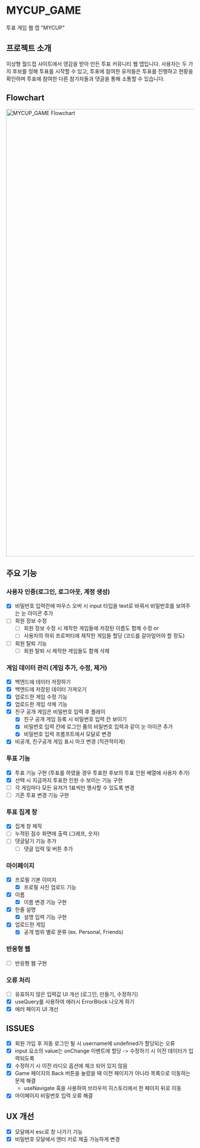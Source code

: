# MYCUP_GAME

투표 게임 웹 앱 "MYCUP"

## 프로젝트 소개

이상형 월드컵 사이트에서 영감을 받아 만든 투표 커뮤니티 웹 앱입니다.
사용자는 두 가지 후보를 정해 투표를 시작할 수 있고,
투표에 참여한 유저들은 투표를 진행하고 현황을 확인하며 투표에 참여한 다른 참가자들과 댓글을 통해 소통할 수 있습니다.

## Flowchart

<img width="1200" alt="MYCUP_GAME Flowchart" src="https://github.com/user-attachments/assets/505e88be-dcc4-4124-ba4b-6f4c0d1c76ab">

## 주요 기능

### 사용자 인증(로그인, 로그아웃, 계정 생성)

- [x] 비밀번호 입력란에 마우스 오버 시 input 타입을 text로 바꿔서 비밀번호를 보여주는 눈 아이콘 추가
- [ ] 회원 정보 수정
  - [ ] 회원 정보 수정 시 제작한 게임들에 저장된 이름도 함께 수정 or
  - [ ] 사용자의 하위 프로퍼티에 제작한 게임들 할당 (코드를 갈아엎어야 할 정도)
- [ ] 회원 탈퇴 기능
  - [ ] 회원 탈퇴 시 제작한 게임들도 함께 삭제

### 게임 데이터 관리 (게임 추가, 수정, 제거)

- [x] 백엔드에 데이터 저장하기
- [x] 백엔드에 저장된 데이터 가져오기
- [x] 업로드한 게임 수정 기능
- [x] 업로드한 게임 삭제 기능
- [x] 친구 공개 게임은 비밀번호 입력 후 플레이
  - [x] 친구 공개 게임 등록 시 비밀번호 입력 칸 보이기
  - [x] 비밀번호 입력 칸에 로그인 폼의 비밀번호 입력과 같이 눈 아이콘 추가
  - [x] 비밀번호 입력 프롬프트에서 모달로 변경
- [x] 비공개, 친구공개 게임 표시 마크 변경 (직관적이게)

### 투표 기능

- [x] 투표 기능 구현 (투표를 하였을 경우 투표한 후보의 투표 인원 배열에 사용자 추가)
- [x] 선택 시 지금까지 투표한 인원 수 보이는 기능 구현
- [ ] 각 게임마다 모든 유저가 1표씩만 행사할 수 있도록 변경
- [ ] 기존 투표 변경 기능 구현

### 투표 집계 창

- [x] 집계 창 제작
- [ ] 누적된 점수 화면에 출력 (그래프, 숫자)
- [ ] 댓글달기 기능 추가
  - [ ] 댓글 입력 및 버튼 추가

### 마이페이지

- [x] 프로필 기본 이미지
  - [x] 프로필 사진 업로드 기능
- [x] 이름
  - [x] 이름 변경 기능 구현
- [x] 한줄 설명
  - [x] 설명 입력 기능 구현
- [x] 업로드한 게임
  - [x] 공개 범위 별로 분류 (ex. Personal, Friends)

### 반응형 웹

- [ ] 반응형 웹 구현

### 오류 처리

- [ ] 유효하지 않은 입력값 UI 개선 (로그인, 만들기, 수정하기)
- [x] useQuery를 사용하여 에러시 ErrorBlock 나오게 하기
- [x] 에러 페이지 UI 개선

## ISSUES

- [x] 회원 가입 후 자동 로그인 될 시 username에 undefined가 할당되는 오류
- [x] input 요소의 value는 onChange 이벤트에 할당 -> 수정하기 시 이전 데이터가 입력되도록
- [x] 수정하기 시 이전 라디오 옵션에 체크 되어 있지 않음
- [x] Game 페이지의 Back 버튼을 눌렀을 때 이전 페이지가 아니라 목록으로 이동하는 문제 해결
  - useNavigate 훅을 사용하여 브라우저 히스토리에서 한 페이지 뒤로 이동
- [x] 마이페이지 비밀번호 입력 오류 해결

## UX 개선

- [x] 모달에서 esc로 창 나가기 기능
- [x] 비밀번호 모달에서 엔터 키로 제출 가능하게 변경
